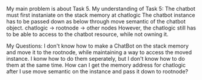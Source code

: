 My main problem is about Task 5.
My understanding of Task 5:
The chatbot must first instaniate on the stack memory at chatlogic
The chatbot instance has to be passed down as below through move semantic of the chatbot object.
chatlogic -> rootnode -> other nodes
However, the chatlogic still has to be able to access to the chatbot resource, while not owning it.

My Questions:
I don't know how to make a ChatBot on the stack memory and move it to the rootnode, while maintaining a way to access the moved instance.
I konw how to do them seperately, but I don't know how to do them at the same time.
How can I get the memory address for chatlogic after I use move semantic on the instance and pass it down to rootnode?
